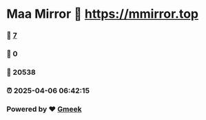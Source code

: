 # Maa Mirror :link: https://mmirror.top 
### :page_facing_up: [7](https://mmirror.top/tag.html) 
### :speech_balloon: 0 
### :hibiscus: 20538 
### :alarm_clock: 2025-04-06 06:42:15 
### Powered by :heart: [Gmeek](https://github.com/Meekdai/Gmeek)
